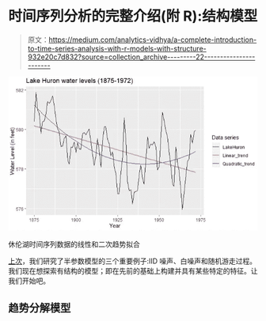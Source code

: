 # 时间序列分析的完整介绍(附 R):结构模型

> 原文：<https://medium.com/analytics-vidhya/a-complete-introduction-to-time-series-analysis-with-r-models-with-structure-932e20c7d832?source=collection_archive---------22----------------------->

![](img/acdbe9d5760216fbd1ca9f31c78459e3.png)

休伦湖时间序列数据的线性和二次趋势拟合

[上次](/analytics-vidhya/a-complete-introduction-to-time-series-analysis-with-r-semi-parametric-models-5bcf46a581c4)，我们研究了半参数模型的三个重要例子:IID 噪声、白噪声和随机游走过程。我们现在想探索有结构的模型；即在先前的基础上构建并具有某些特定的特征。让我们开始吧。

## 趋势分解模型